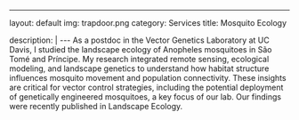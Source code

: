 ---
layout: default
img: trapdoor.png
category: Services
title: Mosquito Ecology

description: |
--- As a postdoc in the Vector Genetics Laboratory at UC Davis, I studied the landscape ecology of Anopheles mosquitoes in São Tomé and Príncipe. My research integrated remote sensing, ecological modeling, and landscape genetics to understand how habitat structure influences mosquito movement and population connectivity. These insights are critical for vector control strategies, including the potential deployment of genetically engineered mosquitoes, a key focus of our lab. Our findings were recently published in Landscape Ecology.

